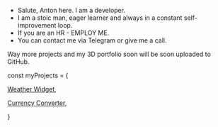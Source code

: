 -  Salute, Anton here. I am a developer.
-  I am a stoic man, eager learner and always in a constant self-improvement loop.
-  If you are an HR - EMPLOY ME.
-  You can contact me via Telegram or give me a call.

<!---
Konichiwa, Samurai!
--->

Way more projects and my 3D portfolio soon will be soon uploaded to GitHub.

const myProjects = {

[Weather Widget](https://tonwhite.github.io/weather-widget/),

[Currency Converter](https://tonwhite.github.io/currency-converter/),

}
